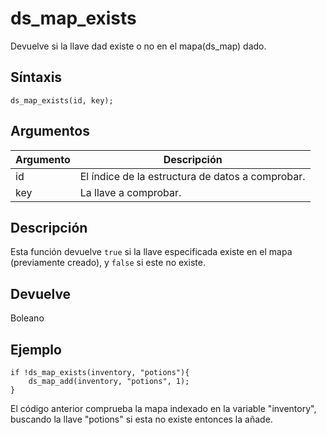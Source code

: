 ﻿

# ds_map_exists

Devuelve si la llave dad existe o no en el mapa(ds_map) dado.

## Síntaxis

  
```gml  
ds_map_exists(id, key);  
```  

## Argumentos

Argumento|Descripción|  
---|---|  
id|El índice de la estructura de datos a comprobar.|  
key|La llave a comprobar.|  

## Descripción

Esta función devuelve `true` si la llave especificada existe en el mapa (previamente creado), y `false` si este no existe.

## Devuelve

Boleano

## Ejemplo

  
```gml  
if !ds_map_exists(inventory, "potions"){  
    ds_map_add(inventory, "potions", 1);  
}  
```  
El código anterior comprueba la mapa indexado en la variable "inventory", buscando la llave "potions" si esta no existe entonces la añade.